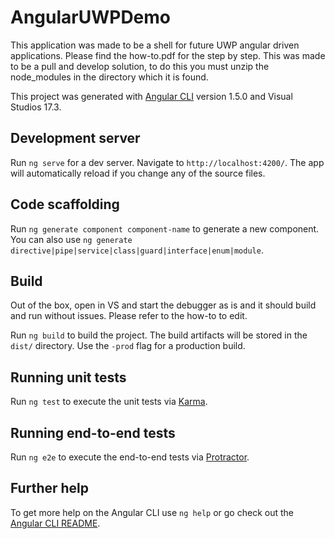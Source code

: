 # AngularUWPDemo

This application was made to be a shell for future UWP angular driven applications. Please find the how-to.pdf for the step by step.
This was made to be a pull and develop solution, to do this you must unzip the node_modules in the directory which it is found.

This project was generated with [Angular CLI](https://github.com/angular/angular-cli) version 1.5.0 and Visual Studios 17.3.

## Development server

Run `ng serve` for a dev server. Navigate to `http://localhost:4200/`. The app will automatically reload if you change any of the source files.

## Code scaffolding

Run `ng generate component component-name` to generate a new component. You can also use `ng generate directive|pipe|service|class|guard|interface|enum|module`.

## Build

Out of the box, open in VS and start the debugger as is and it should build and run without issues. Please refer to the how-to to edit.

Run `ng build` to build the project. The build artifacts will be stored in the `dist/` directory. Use the `-prod` flag for a production build.

## Running unit tests

Run `ng test` to execute the unit tests via [Karma](https://karma-runner.github.io).

## Running end-to-end tests

Run `ng e2e` to execute the end-to-end tests via [Protractor](http://www.protractortest.org/).

## Further help

To get more help on the Angular CLI use `ng help` or go check out the [Angular CLI README](https://github.com/angular/angular-cli/blob/master/README.md).

